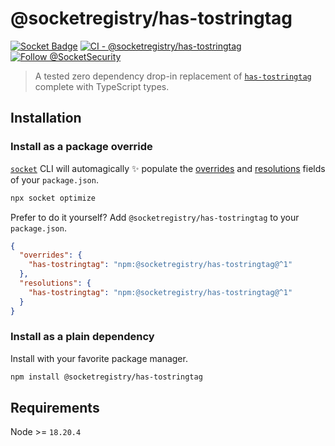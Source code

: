 # @socketregistry/has-tostringtag

[![Socket Badge](https://socket.dev/api/badge/npm/package/@socketregistry/has-tostringtag)](https://socket.dev/npm/package/@socketregistry/has-tostringtag)
[![CI - @socketregistry/has-tostringtag](https://github.com/SocketDev/socket-registry-js/actions/workflows/test.yml/badge.svg)](https://github.com/SocketDev/socket-registry-js/actions/workflows/test.yml)
[![Follow @SocketSecurity](https://img.shields.io/twitter/follow/SocketSecurity?style=social)](https://twitter.com/SocketSecurity)

> A tested zero dependency drop-in replacement of
> [`has-tostringtag`](https://socket.dev/npm/package/has-tostringtag) complete
> with TypeScript types.

## Installation

### Install as a package override

[`socket`](https://socket.dev/npm/package/socket) CLI will automagically
:sparkles: populate the
[overrides](https://docs.npmjs.com/cli/v9/configuring-npm/package-json#overrides)
and [resolutions](https://yarnpkg.com/configuration/manifest#resolutions) fields
of your `package.json`.

```sh
npx socket optimize
```

Prefer to do it yourself? Add `@socketregistry/has-tostringtag` to your
`package.json`.

```json
{
  "overrides": {
    "has-tostringtag": "npm:@socketregistry/has-tostringtag@^1"
  },
  "resolutions": {
    "has-tostringtag": "npm:@socketregistry/has-tostringtag@^1"
  }
}
```

### Install as a plain dependency

Install with your favorite package manager.

```sh
npm install @socketregistry/has-tostringtag
```

## Requirements

Node >= `18.20.4`
